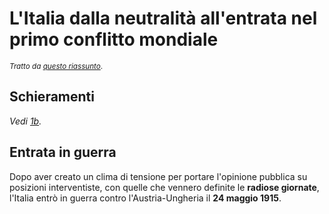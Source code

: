 # L'Italia dalla neutralità all'entrata nel primo conflitto mondiale

<small>*Tratto da [questo riassunto](https://storia.alexsandri.com/La-prima-guerra-mondiale.html)*.</small>

## Schieramenti

*Vedi [1b](1b.md#italia).*

## Entrata in guerra

Dopo aver creato un clima di tensione per portare l'opinione pubblica su
posizioni interventiste, con quelle che vennero definite le **radiose
giornate**, l'Italia entrò in guerra contro l'Austria-Ungheria il **24 maggio
1915**.
